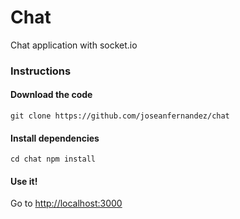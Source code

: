 # Chat

Chat application with socket.io

### Instructions

####  Download the code
``git clone https://github.com/joseanfernandez/chat``

####  Install dependencies
``
cd chat
npm install
``

#### Use it!
Go to [http://localhost:3000](http://localhost:3000)

